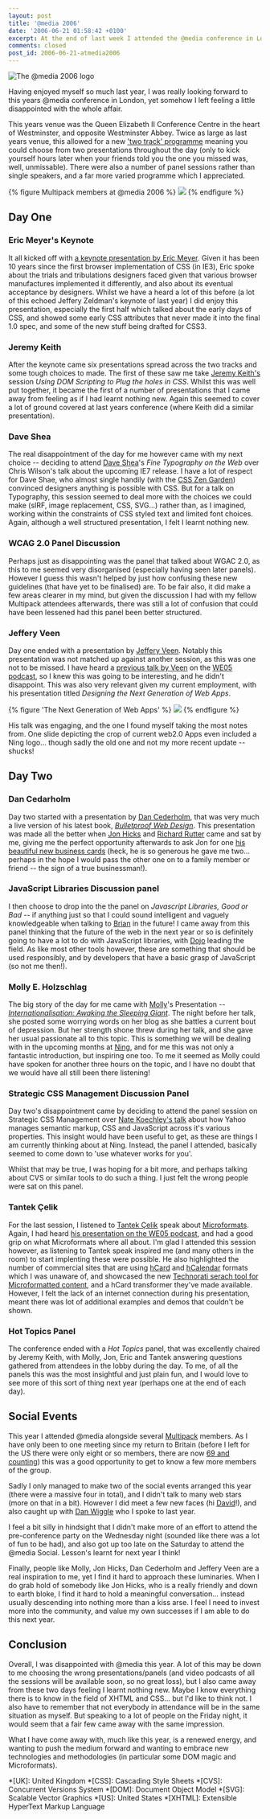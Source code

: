 ```yaml
---
layout: post
title: '@media 2006'
date: '2006-06-21 01:58:42 +0100'
excerpt: At the end of last week I attended the @media conference in London, the premier web-standards conference held in the UK.
comments: closed
post_id: 2006-06-21-atmedia2006
---
```

![The @media 2006 logo](/assets/images/2006/06/atmedia2006.jpg)

Having enjoyed myself so much last year, I was really looking forward to this years @media conference in London, yet somehow I left feeling a little disappointed with the whole affair.

This years venue was the Queen Elizabeth II Conference Centre in the heart of Westminster, and opposite Westminster Abbey. Twice as large as last years venue, this allowed for a new ['two track' programme][1] meaning you could choose from two presentations throughout the day (only to kick yourself hours later when your friends told you the one you missed was, well, unmissable). There were also a number of panel sessions rather than single speakers, and a far more varied programme which I appreciated.

{% figure Multipack members at @media 2006 %}
![](/assets/images/2006/06/multipackatmedia.jpg)
{% endfigure %}

## Day One

### Eric Meyer's Keynote
It all kicked off with [a keynote presentation by Eric Meyer][2]. Given it has been 10 years since the first browser implementation of CSS (in IE3), Eric spoke about the trials and tribulations designers faced given that various browser manufactures implemented it differently, and also about its eventual acceptance by designers. Whilst we have a heard a lot of this before (a lot of this echoed Jeffery Zeldman's keynote of last year) I did enjoy this presentation, especially the first half which talked about the early days of CSS, and showed some early CSS attributes that never made it into the final 1.0 spec, and some of the new stuff being drafted for CSS3.

### Jeremy Keith

After the keynote came six presentations spread across the two tracks and some tough choices to made. The first of these saw me take [Jeremy Keith's][3] session <cite>Using DOM Scripting to Plug the holes in CSS</cite>. Whilst this was well put together, it became the first of a number of presentations that I came away from feeling as if I had learnt nothing new. Again this seemed to cover a lot of ground covered at last years conference (where Keith did a similar presentation).

### Dave Shea
The real disappointment of the day for me however came with my next choice  --  deciding to attend [Dave Shea][4]'s <cite>Fine Typography on the Web</cite> over Chris Wilson's talk about the upcoming IE7 release. I have a lot of respect for Dave Shae, who almost single handily (with the [CSS Zen Garden][5]) convinced designers anything is possible with CSS. But for a talk on Typography, this session seemed to deal more with the choices we could make (sIRF, image replacement, CSS, SVG...) rather than, as I imagined, working within the constraints of CSS styled text and limited font choices. Again, although a well structured presentation, I felt I learnt nothing new.

### WCAG 2.0 Panel Discussion
Perhaps just as disappointing was the panel that talked about WGAC 2.0, as this to me seemed very disorganised (especially having seen later panels). However I guess this wasn't helped by just how confusing these new guidelines (that have yet to be finalised) are. To be fair also, it did make a few areas clearer in my mind, but given the discussion I had with my fellow Multipack attendees afterwards, there was still a lot of confusion that could have been lessened had this panel been better structured.

### Jeffery Veen
Day one ended with a presentation by [Jeffery Veen][6]. Notably this presentation was not matched up against another session, as this was one not to be missed. I have heard a [previous talk by Veen][7] on the [WE05 podcast][8], so I knew this was going to be interesting, and he didn't disappoint. This was also very relevant given my current employment, with his presentation titled <cite>Designing the Next Generation of Web Apps</cite>.

{% figure 'The Next Generation of Web Apps' %}
![](/assets/images/2006/06/web20.jpg)
{% endfigure %}

His talk was engaging, and the one I found myself taking the most notes from. One slide depicting the crop of current web2.0 Apps even included a Ning logo... though sadly the old one and not my more recent update -- shucks!

## Day Two

### Dan Cedarholm
Day two started with a presentation by [Dan Cederholm][9], that was very much a live version of his latest book, <cite>[Bulletproof Web Design][10]</cite>. This presentation was made all the better when [Jon Hicks][11] and [Richard Rutter][12] came and sat by me, giving me the perfect opportunity afterwards to ask Jon for one [his beautiful new business cards][13] (heck, he is so generous he gave me two... perhaps in the hope I would pass the other one on to a family member or friend -- the sign of a true businessman!).

### JavaScript Libraries Discussion panel
I then choose to drop into the the panel on <cite>Javascript Libraries, Good or Bad</cite> -- if anything just so that I could sound intelligent and vaguely knowledgeable when talking to [Brian][14] in the future! I came away from this panel thinking that the future of the web in the next year or so is definitely going to have a lot to do with JavaScript libraries, with [Dojo][15] leading the field. As like most other tools however, these are something that should be used responsibly, and by developers that have a basic grasp of JavaScript (so not me then!).

### Molly E. Holzschlag
The big story of the day for me came with [Molly][16]'s Presentation -- [<cite>Internationalisation: Awaking the Sleeping Giant</cite>][17]. The night before her talk, she posted some worrying words on her blog as she battles a current bout of depression. But her strength shone threw during her talk, and she gave her usual passionate all to this topic. This is something we will be dealing with in the upcoming months at [Ning][18], and for me this was not only a fantastic introduction, but inspiring one too. To me it seemed as Molly could have spoken for another three hours on the topic, and I have no doubt that we would have all still been there listening!

### Strategic CSS Management Discussion Panel
Day two's disappointment came by deciding to attend the panel session on Strategic CSS Management over [Nate Koechley's talk][19] about how Yahoo manages semantic markup, CSS and JavaScript across it's various properties. This insight would have been useful to get, as these are things I am currently thinking about at Ning. Instead, the panel I attended, basically seemed to come down to 'use whatever works for you'.

Whilst that may be true, I was hoping for a bit more, and perhaps talking about CVS or similar tools to do such a thing. I just felt the wrong people were sat on this panel.

### Tantek Çelik
For the last session, I listened to [Tantek Çelik][20] speak about [Microformats][21]. Again, I had heard [his presentation on the WE05 podcast][22], and had a good grip on what Microformats where all about. I'm glad I attended this session however, as listening to Tantek speak inspired me (and many others in the room) to start implenting these were possible. He also highlighted the number of commercial sites that are using [hCard][23] and [hCalendar][24] formats which I was unaware of, and showcased the new [Technorati serach tool for Microformatted content][25], and a hCard transformer they've made available. However, I felt the lack of an internet connection during his presentation, meant there was lot of additional examples and demos that couldn't be shown.

### Hot Topics Panel
The conference ended with a <cite>Hot Topics</cite> panel, that was excellently chaired by Jeremy Keith, with Molly, Jon, Eric and Tantek answering questions gathered from attendees in the lobby during the day. To me, of all the panels this was the most insightful and just plain fun, and I would love to see more of this sort of thing next year (perhaps one at the end of each day).

## Social Events
This year I attended @media alongside several [Multipack][26] members. As I have only been to one meeting since my return to Britain (before I left for the US there were only eight or so members, there are now [69 and counting][27]) this was a good opportunity to get to know a few more members of the group.

Sadly I only managed to make two of the social events arranged this year (there were a massive four in total), and I didn't talk to many web stars (more on that in a bit). However I did meet a few new faces (hi [David][28]!), and also caught up with [Dan Wiggle][29] who I spoke to last year. 

I feel a bit silly in hindsight that I didn't make more of an effort to attend the pre-conference party on the Wednesday night (sounded like there was a lot of fun to be had), and also got up too late on the Saturday to attend the @media Social. Lesson's learnt for next year I think!

Finally, people like Molly, Jon Hicks, Dan Cederholm and Jeffery Veen are a real inspiration to me, yet I find it hard to approach these luminaries. When I do grab hold of somebody like Jon Hicks, who is a really friendly and down to earth bloke, I find it hard to hold a meaningful conversation... instead usually descending into nothing more than a kiss arse. I feel I need to invest more into the community, and value my own successes if I am able to do this next year.

## Conclusion
Overall, I was disappointed with @media this year. A lot of this may be down to me choosing the wrong presentations/panels (and video podcasts of all the sessions will be available soon, so no great loss), but I also came away from these two days feeling I learnt nothing new. Maybe I know everything there is to know in the field of XHTML and CSS... but I'd like to think not. I also have to remember that not everybody in attendance will be in the same situation as myself. But speaking to a lot of people on the Friday night, it would seem that a fair few came away with the same impression.

What I have come away with, much like this year, is a renewed energy, and wanting to push the medium forward and wanting to embrace new technologies and methodologies (in particular some DOM magic and Microformats).

[1]: http://www.vivabit.com/atmedia2006/schedule/
[2]: http://meyerweb.com/eric/thoughts/2006/06/17/media-impressions/
[3]: http://adactio.com/journal/1144/
[4]: http://www.mezzoblue.com/
[5]: http://www.csszengarden.com/
[6]: http://www.veen.com/jeff/archives/000891.html
[7]: http://www.veen.com/jeff/archives/000793.html
[8]: http://www.we05.com/podcast/
[9]: http://www.simplebits.com/notebook/2006/06/18/londone.html
[10]: http://www.simplebits.com/publications/bulletproof/
[11]: http://www.hicksdesign.co.uk/
[12]: http://www.clagnut.com/
[13]: http://flickr.com/photos/hicksdesign/163538201/
[14]: http://blog.skife.org/
[15]: http://dojotoolkit.org/
[16]: http://molly.com/
[17]: http://www.w3.org/blog/International/2006/06/19/internationalization_awakening_the_sleep
[18]: http://www.ning.com/
[19]: http://nate.koechley.com/blog/2006/06/04/upcoming-speaking-gigs-at-media-on-june-16th-and-webvisions-on-july-21st/
[20]: http://www.tantek.com/
[21]: http://microformats.org/
[22]: http://mp3.we05.com/podcast/mp3/we05-2-tantek-celik.mp3
[23]: http://microformats.org/wiki/hcard
[24]: http://microformats.org/wiki/hcalendar
[25]: http://kitchen.technorati.com/search/
[26]: http://www.multipack.co.uk/
[27]: http://www.multipack.co.uk/members/
[28]: http://flickr.com/photos/dhamilton/
[29]: http://www.cic.hull.ac.uk/people/dwiggle/index.php

*[UK]: United Kingdom
*[CSS]: Cascading Style Sheets
*[CVS]: Concurrent Versions System
*[DOM]: Document Object Model
*[SVG]: Scalable Vector Graphics
*[US]: United States
*[XHTML]: Extensible HyperText Markup Language